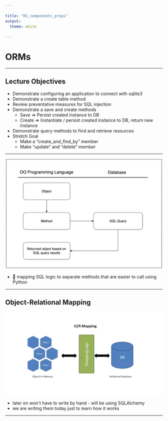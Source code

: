 ```yaml
---

title: "01_components_props"
output:
  theme: white

--- 
```


# ORMs

---

## Lecture Objectives

- Demonstrate configuring an application to connect with sqlite3
- Demonstrate a create table method 
- Review preventative measures for SQL injection
- Demonstrate a save and create methods  
    - Save => Persist created instance to DB
    - Create => Instantiate / persist created instance to DB, return new instance 
- Demonstrate query methods to find and retrieve resources 
- Stretch Goal
    - Make a “create_and_find_by” member
    - Make “update” and “delete” member

--- 

<img src="ORM.png" />

<aside class="notes">

- 🛑 mapping SQL logic to separate methods that are easier to call using Python
</aside>

---

## Object-Relational Mapping

<img src="ORM-diagram.png" />

<aside class="notes">

- later on won't have to write by hand - will be using SQLAlchemy
- we are writing them today just to learn how it works
</aside>

---

<aside class="notes">
</aside>